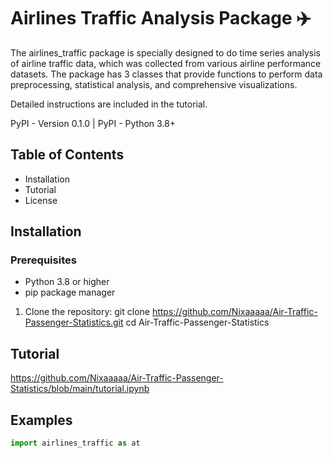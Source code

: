 # Airlines Traffic Analysis Package ✈️

The airlines_traffic package is specially designed to do time series analysis of airline traffic data, which was collected from various airline performance datasets. The package has 3 classes that provide functions to perform data preprocessing, statistical analysis, and comprehensive visualizations.

Detailed instructions are included in the tutorial.

PyPI - Version 0.1.0 | PyPI - Python 3.8+

## Table of Contents
- Installation
- Tutorial  
- License
  
## Installation

### Prerequisites
- Python 3.8 or higher
- pip package manager



1. Clone the repository:
git clone https://github.com/Nixaaaaa/Air-Traffic-Passenger-Statistics.git
cd Air-Traffic-Passenger-Statistics

## Tutorial
https://github.com/Nixaaaaa/Air-Traffic-Passenger-Statistics/blob/main/tutorial.ipynb

## Examples
```python
import airlines_traffic as at
